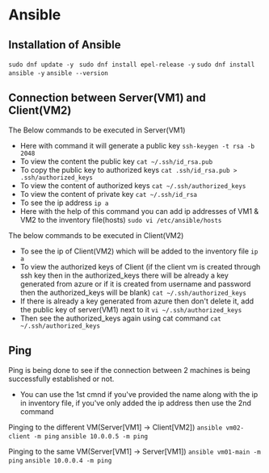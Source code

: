 # Ansible
## Installation of Ansible
`sudo dnf update -y `
`sudo dnf install epel-release -y`
`sudo dnf install ansible -y`
`ansible --version`

## Connection between Server(VM1) and Client(VM2)
The Below commands to be executed in Server(VM1)
- Here with command it will generate a public key
`ssh-keygen -t rsa -b 2048`
- To view the content the public key
`cat ~/.ssh/id_rsa.pub`
- To copy the public key to authorized keys
`cat .ssh/id_rsa.pub > .ssh/authorized_keys`
- To view the content of authorized keys
`cat ~/.ssh/authorized_keys`
- To view the content of private key
`cat ~/.ssh/id_rsa`
- To see the ip address
`ip a`
- Here with the help of this command you can add ip addresses of VM1 & VM2 to the inventory file(hosts)
`sudo vi /etc/ansible/hosts`

The below commands to be executed in Client(VM2)
- To see the ip of Client(VM2) which will be added to the inventory file
`ip a`
- To view the authorized keys of Client (if the client vm is created through ssh key then in the authorized_keys there will be already a key generated from azure or if it is created from username and password then the authorized_keys will be blank)
`cat ~/.ssh/authorized_keys`
- If there is already a key generated from azure then don't delete it, add the public key of server(VM1) next to it
`vi ~/.ssh/authorized_keys`
- Then see the authorized_keys again using cat command
`cat ~/.ssh/authorized_keys`

## Ping
Ping is being done to see if the connection between 2 machines is being successfully established or not.

- You can use the 1st cmnd if you've provided the name along with the ip in inventory file, if you've only added the ip address then use the 2nd command

Pinging to the different VM(Server[VM1] -> Client[VM2])
`ansible vm02-client -m ping`
`ansible 10.0.0.5 -m ping`

Pinging to the same VM(Server[VM1] -> Server[VM1])
`ansible vm01-main -m ping`
`ansible 10.0.0.4 -m ping`